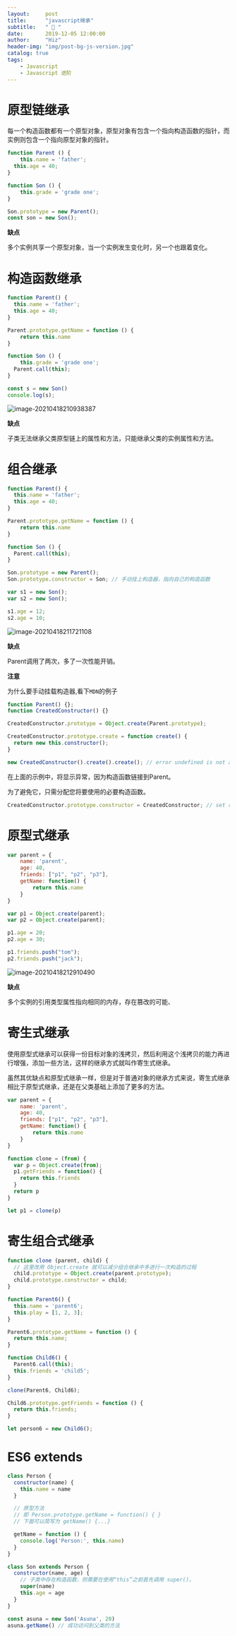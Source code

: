 ```yaml
---
layout:     post
title:      "javascript继承"
subtitle:   " 🎯 "
date:       2019-12-05 12:00:00
author:     "Hiz"
header-img: "img/post-bg-js-version.jpg"
catalog: true
tags:
    - Javascript
    - Javascript 进阶
---
```


# 原型链继承

每一个构造函数都有一个原型对象，原型对象有包含一个指向构造函数的指针，而实例则包含一个指向原型对象的指针。

```javascript
function Parent () {
	this.name = 'father';
  this.age = 40;
}

function Son () {
	this.grade = 'grade one';
}

Son.prototype = new Parent();
const son = new Son();
```

**缺点**

多个实例共享一个原型对象，当一个实例发生变化时，另一个也跟着变化。

# 构造函数继承

```javascript
function Parent() {
  this.name = 'father';
  this.age = 40;
}

Parent.prototype.getName = function () {
    return this.name
}

function Son () {
	this.grade = 'grade one';
  Parent.call(this);
}

const s = new Son()
console.log(s);
```

![image-20210418210938387](https://gitee.com/inkkk0516/typora/raw/master/image-20210418210938387.png)

**缺点**

子类无法继承父类原型链上的属性和方法，只能继承父类的实例属性和方法。

# 组合继承

```javascript
function Parent() {
  this.name = 'father';
  this.age = 40;
}

Parent.prototype.getName = function () {
    return this.name
}

function Son () {
  Parent.call(this);
}

Son.prototype = new Parent();
Son.prototype.constructor = Son; // 手动挂上构造器，指向自己的构造函数

var s1 = new Son();
var s2 = new Son();

s1.age = 12;
s2.age = 10;
```

![image-20210418211721108](https://gitee.com/inkkk0516/typora/raw/master/image-20210418211721108.png)

**缺点**

Parent调用了两次，多了一次性能开销。

**注意**

为什么要手动挂载构造器,看下`MDN`的例子

```javascript
function Parent() {};
function CreatedConstructor() {}

CreatedConstructor.prototype = Object.create(Parent.prototype);

CreatedConstructor.prototype.create = function create() {
  return new this.constructor();
}

new CreatedConstructor().create().create(); // error undefined is not a function since constructor === Parent
```

在上面的示例中，将显示异常，因为构造函数链接到Parent。

为了避免它，只需分配您将要使用的必要构造函数。

```javascript
CreatedConstructor.prototype.constructor = CreatedConstructor; // set right constructor for further using
```

# 原型式继承

```javascript
var parent = {
    name: 'parent',
    age: 40,
    friends: ["p1", "p2", "p3"],
    getName: function() {
        return this.name
    }
}

var p1 = Object.create(parent);
var p2 = Object.create(parent);

p1.age = 20;
p2.age = 30;

p1.friends.push("tom");
p2.friends.push("jack");
```

![image-20210418212910490](https://gitee.com/inkkk0516/typora/raw/master/image-20210418212910490.png)

**缺点**

多个实例的引用类型属性指向相同的内存，存在篡改的可能、

 # 寄生式继承

使用原型式继承可以获得一份目标对象的浅拷贝，然后利用这个浅拷贝的能力再进行增强，添加一些方法，这样的继承方式就叫作寄生式继承。

虽然其优缺点和原型式继承一样，但是对于普通对象的继承方式来说，寄生式继承相比于原型式继承，还是在父类基础上添加了更多的方法。

```javascript
var parent = {
    name: 'parent',
    age: 40,
    friends: ["p1", "p2", "p3"],
    getName: function() {
        return this.name
    }
}

function clone = (from) {
  var p = Object.create(from);
  p1.getFriends = function() {
    return this.friends
  }
  return p
}

let p1 = clone(p)
```

# 寄生组合式继承

```javascript
function clone (parent, child) {
  // 这里改用 Object.create 就可以减少组合继承中多进行一次构造的过程
  child.prototype = Object.create(parent.prototype);
  child.prototype.constructor = child;
}

function Parent6() {
  this.name = 'parent6';
  this.play = [1, 2, 3];
}

Parent6.prototype.getName = function () {
  return this.name;
}

function Child6() {
  Parent6.call(this);
  this.friends = 'child5';
}

clone(Parent6, Child6);

Child6.prototype.getFriends = function () {
  return this.friends;
}

let person6 = new Child6();
```

# ES6 extends

```javascript
class Person {
  constructor(name) {
    this.name = name
  }

  // 原型方法
  // 即 Person.prototype.getName = function() { }
  // 下面可以简写为 getName() {...}

  getName = function () {
    console.log('Person:', this.name)
  }
}

class Son extends Person {
  constructor(name, age) {
    // 子类中存在构造函数，则需要在使用“this”之前首先调用 super()。
    super(name)
    this.age = age
  }
}

const asuna = new Son('Asuna', 20)
asuna.getName() // 成功访问到父类的方法
```

